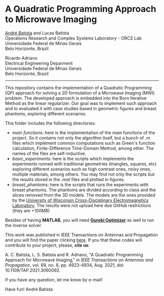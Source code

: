 A Quadratic Programming Approach to Microwave Imaging
=====================================================

[André Batista](mailto:andre-costa@ufmg.br) and Lucas Batista  
Operations Research and Complex Systems Laboratory - ORCS Lab    
Universidade Federal de Minas Gerais  
Belo Horizonte, Brazil

Ricardo Adriano  
Electrical Engineering Deparment  
Universidade Federal de Minas Gerais  
Belo Horizonte, Brazil

***

This repository contains the implementation of a Quadratic Programming (QP) approach for solving a 2D formulation of a Microwave Imaging (MWI) problem. The developed approach is embedded into the Born Iterative Method as the linear regularizer. Our goal was to implement such approach and to evaluated it with case studies based in geometric figures and breast phantoms, exploring different scenarios.

This folder includes the following directories:

* *main functions*: here is the implementation of the main functions of the project. So it contains not only the algorithm itself, but a bunch of *.m* files which implement common computations such as Green's function calculation, Finite-Difference Time-Domain Method, among other. The names of the files are self-inductive.
* *basic_experiments*: here is the scripts which implements the experiments runned with traditional geometries (triangles, squares, etc) exploring different scenarios such as high contrast ones, noisy ones, multiple materials, among others. You may find not only the scripts but the results stored in the *.mat* files and plotted in figures.
* *breast_phantoms*: here is the scripts that runs the experiments with breast phantoms. The phantoms are divided according to class and the slices removed from the 3D models. The models are the ones provided by the [University of Wisconsin Cross-Disciplinary Electromagnetics Laboratory](https://uwcem.ece.wisc.edu/phantomRepository.html). The results were not upload here due GitHub restrictions (they are +100MB)

Besides of having **MATLAB**, you will need [**Gurobi Optimizer**](https://www.gurobi.com/documentation/9.1/refman/matlab_api_overview.html) as well to run the inverse solver.

This work was published in IEEE Transactions on Antennas and Propagation and you will find the paper clicking [here](https://ieeexplore.ieee.org/abstract/document/9362200). If you that these codes will contribute to your project, please, **cite us**:

A. C. Batista, L. S. Batista and R. Adriano, "A Quadratic Programming Approach for Microwave Imaging," in *IEEE Transactions on Antennas and Propagation*, vol. 69, no. 8, pp. 4923-4934, Aug. 2021, doi: 10.1109/TAP.2021.3060092.

If you have any question, let me know by e-mail!

Have fun!
André Batista
